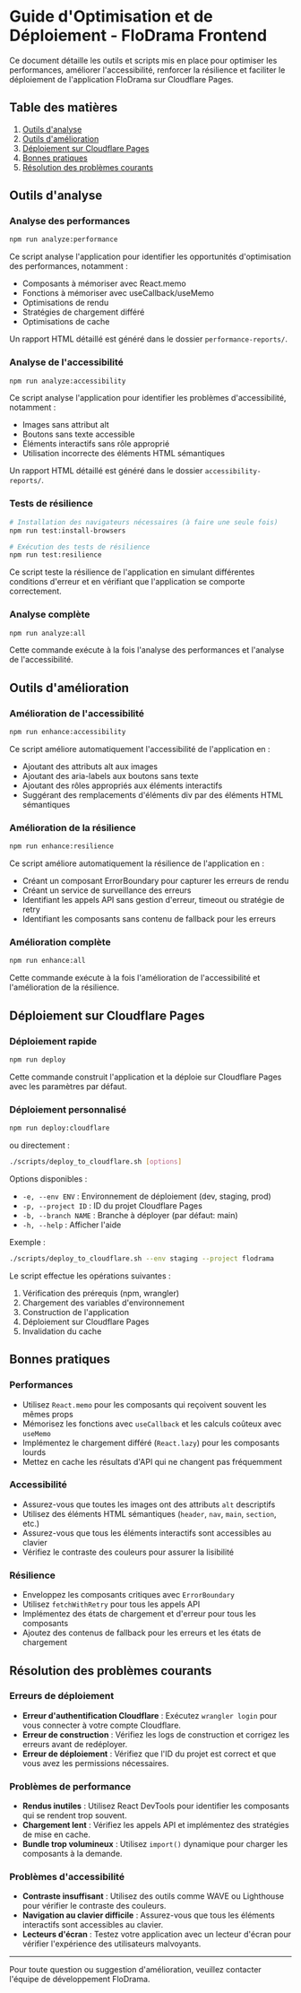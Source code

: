 # Guide d'Optimisation et de Déploiement - FloDrama Frontend

Ce document détaille les outils et scripts mis en place pour optimiser les performances, améliorer l'accessibilité, renforcer la résilience et faciliter le déploiement de l'application FloDrama sur Cloudflare Pages.

## Table des matières

1. [Outils d'analyse](#outils-danalyse)
2. [Outils d'amélioration](#outils-damélioration)
3. [Déploiement sur Cloudflare Pages](#déploiement-sur-cloudflare-pages)
4. [Bonnes pratiques](#bonnes-pratiques)
5. [Résolution des problèmes courants](#résolution-des-problèmes-courants)

## Outils d'analyse

### Analyse des performances

```bash
npm run analyze:performance
```

Ce script analyse l'application pour identifier les opportunités d'optimisation des performances, notamment :
- Composants à mémoriser avec React.memo
- Fonctions à mémoriser avec useCallback/useMemo
- Optimisations de rendu
- Stratégies de chargement différé
- Optimisations de cache

Un rapport HTML détaillé est généré dans le dossier `performance-reports/`.

### Analyse de l'accessibilité

```bash
npm run analyze:accessibility
```

Ce script analyse l'application pour identifier les problèmes d'accessibilité, notamment :
- Images sans attribut alt
- Boutons sans texte accessible
- Éléments interactifs sans rôle approprié
- Utilisation incorrecte des éléments HTML sémantiques

Un rapport HTML détaillé est généré dans le dossier `accessibility-reports/`.

### Tests de résilience

```bash
# Installation des navigateurs nécessaires (à faire une seule fois)
npm run test:install-browsers

# Exécution des tests de résilience
npm run test:resilience
```

Ce script teste la résilience de l'application en simulant différentes conditions d'erreur et en vérifiant que l'application se comporte correctement.

### Analyse complète

```bash
npm run analyze:all
```

Cette commande exécute à la fois l'analyse des performances et l'analyse de l'accessibilité.

## Outils d'amélioration

### Amélioration de l'accessibilité

```bash
npm run enhance:accessibility
```

Ce script améliore automatiquement l'accessibilité de l'application en :
- Ajoutant des attributs alt aux images
- Ajoutant des aria-labels aux boutons sans texte
- Ajoutant des rôles appropriés aux éléments interactifs
- Suggérant des remplacements d'éléments div par des éléments HTML sémantiques

### Amélioration de la résilience

```bash
npm run enhance:resilience
```

Ce script améliore automatiquement la résilience de l'application en :
- Créant un composant ErrorBoundary pour capturer les erreurs de rendu
- Créant un service de surveillance des erreurs
- Identifiant les appels API sans gestion d'erreur, timeout ou stratégie de retry
- Identifiant les composants sans contenu de fallback pour les erreurs

### Amélioration complète

```bash
npm run enhance:all
```

Cette commande exécute à la fois l'amélioration de l'accessibilité et l'amélioration de la résilience.

## Déploiement sur Cloudflare Pages

### Déploiement rapide

```bash
npm run deploy
```

Cette commande construit l'application et la déploie sur Cloudflare Pages avec les paramètres par défaut.

### Déploiement personnalisé

```bash
npm run deploy:cloudflare
```

ou directement :

```bash
./scripts/deploy_to_cloudflare.sh [options]
```

Options disponibles :
- `-e, --env ENV` : Environnement de déploiement (dev, staging, prod)
- `-p, --project ID` : ID du projet Cloudflare Pages
- `-b, --branch NAME` : Branche à déployer (par défaut: main)
- `-h, --help` : Afficher l'aide

Exemple :
```bash
./scripts/deploy_to_cloudflare.sh --env staging --project flodrama
```

Le script effectue les opérations suivantes :
1. Vérification des prérequis (npm, wrangler)
2. Chargement des variables d'environnement
3. Construction de l'application
4. Déploiement sur Cloudflare Pages
5. Invalidation du cache

## Bonnes pratiques

### Performances

- Utilisez `React.memo` pour les composants qui reçoivent souvent les mêmes props
- Mémorisez les fonctions avec `useCallback` et les calculs coûteux avec `useMemo`
- Implémentez le chargement différé (`React.lazy`) pour les composants lourds
- Mettez en cache les résultats d'API qui ne changent pas fréquemment

### Accessibilité

- Assurez-vous que toutes les images ont des attributs `alt` descriptifs
- Utilisez des éléments HTML sémantiques (`header`, `nav`, `main`, `section`, etc.)
- Assurez-vous que tous les éléments interactifs sont accessibles au clavier
- Vérifiez le contraste des couleurs pour assurer la lisibilité

### Résilience

- Enveloppez les composants critiques avec `ErrorBoundary`
- Utilisez `fetchWithRetry` pour tous les appels API
- Implémentez des états de chargement et d'erreur pour tous les composants
- Ajoutez des contenus de fallback pour les erreurs et les états de chargement

## Résolution des problèmes courants

### Erreurs de déploiement

- **Erreur d'authentification Cloudflare** : Exécutez `wrangler login` pour vous connecter à votre compte Cloudflare.
- **Erreur de construction** : Vérifiez les logs de construction et corrigez les erreurs avant de redéployer.
- **Erreur de déploiement** : Vérifiez que l'ID du projet est correct et que vous avez les permissions nécessaires.

### Problèmes de performance

- **Rendus inutiles** : Utilisez React DevTools pour identifier les composants qui se rendent trop souvent.
- **Chargement lent** : Vérifiez les appels API et implémentez des stratégies de mise en cache.
- **Bundle trop volumineux** : Utilisez `import()` dynamique pour charger les composants à la demande.

### Problèmes d'accessibilité

- **Contraste insuffisant** : Utilisez des outils comme WAVE ou Lighthouse pour vérifier le contraste des couleurs.
- **Navigation au clavier difficile** : Assurez-vous que tous les éléments interactifs sont accessibles au clavier.
- **Lecteurs d'écran** : Testez votre application avec un lecteur d'écran pour vérifier l'expérience des utilisateurs malvoyants.

---

Pour toute question ou suggestion d'amélioration, veuillez contacter l'équipe de développement FloDrama.
